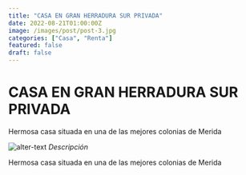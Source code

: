 ```yaml
---
title: "CASA EN GRAN HERRADURA SUR PRIVADA"
date: 2022-08-21T01:00:00Z
image: /images/post/post-3.jpg
categories: ["Casa", "Renta"]
featured: false
draft: false
---
```


# CASA EN GRAN HERRADURA SUR PRIVADA

Hermosa casa situada en una de las mejores colonias de Merida

![alter-text](/images/post/post-3.jpg)
_Descripción_

Hermosa casa situada en una de las mejores colonias de Merida
